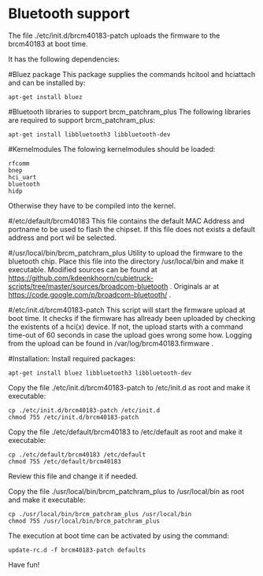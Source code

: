 Bluetooth support
=================

The file ./etc/init.d/brcm40183-patch uploads the firmware to the brcm40183 at boot time.

It has the following dependencies:

#Bluez package
This package supplies the commands hcitool and hciattach and can be installed by:

	apt-get install bluez


#Bluetooth libraries to support brcm_patchram_plus
The following libraries are required to support brcm_patchram_plus:

	apt-get install libbluetooth3 libbluetooth-dev


#Kernelmodules
The folowing kernelmodules should be loaded:

	rfcomm
	bnep
	hci_uart
	bluetooth
	hidp

Otherwise they have to be compiled into the kernel.

#/etc/default/brcm40183
This file contains the default MAC Address and portname to be used to flash the chipset.
If this file does not exists a default address and port wil be selected. 

#/usr/local/bin/brcm_patchram_plus
Utility to upload the firmware to the bluetooth chip.
Place this file into the directory /usr/local/bin and make it executable.
Modified sources can be found at https://github.com/kdeenkhoorn/cubietruck-scripts/tree/master/sources/broadcom-bluetooth .
Originals ar at https://code.google.com/p/broadcom-bluetooth/ .

#/etc/init.d/brcm40183-patch
This script will start the firmware upload at boot time.
It checks if the firmware has allready been uploaded by checking the existents of a hci(x) device.
If not, the upload starts with a command time-out of 60 seconds in case the upload goes wrong some how.
Logging from the upload can be found in /var/log/brcm40183.firmware .

#Installation:
Install required packages:

	apt-get install bluez libbluetooth3 libbluetooth-dev

Copy the file ./etc/init.d/brcm40183-patch to /etc/init.d as root and make it executable:

	cp ./etc/init.d/brcm40183-patch /etc/init.d
	chmod 755 /etc/init.d/brcm40183-patch

Copy the file ./etc/default/brcm40183 to /etc/default as root and make it executable:

	cp ./etc/default/brcm40183 /etc/default
	chmod 755 /etc/default/brcm40183

Review this file and change it if needed.

Copy the file ./usr/local/bin/brcm_patchram_plus to /usr/local/bin as root and make it executable:

	cp ./usr/local/bin/brcm_patchram_plus /usr/local/bin
	chmod 755 /usr/local/bin/brcm_patchram_plus

The execution at boot time can be activated by using the command:

	update-rc.d -f brcm40183-patch defaults

Have fun! 
